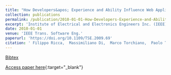 ```yaml
---
title: "How Developers&apos; Experience and Ability Influence Web Application Comprehension Tasks Supported by UML Stereotypes: A Series of Four Experiments"
collection: publications
permalink: /publication/2010-01-01-How-Developers-Experience-and-Ability-Influence-Web-Application-Comprehension-Tasks-Supported-by-UML-Stereotypes-A-Series-of-Four-Experiments
excerpt: 'Institute of Electrical and Electronics Engineers Inc. (IEEE), Los Alamitos, CA, USA, Scopus ID: 2-s2.0-76749090561, Cited by: 58'
date: 2010-01-01
venue: 'IEEE Trans. Software Eng.'
paperurl: 'https://doi.org/10.1109/TSE.2009.69'
citation: ' Filippo Ricca,  Massimiliano Di,  Marco Torchiano,  Paolo Tonella,  Mariano Ceccato, &quot;How Developers&amp;apos; Experience and Ability Influence Web Application Comprehension Tasks Supported by UML Stereotypes: A Series of Four Experiments.&quot; IEEE Trans. Software Eng., 2010.'
---
```

[Bibtex](https://dblp.org/rec/bib/journals/tse/RiccaPTTC10)

[Access paper here](https://doi.org/10.1109/TSE.2009.69){:target="_blank"}
